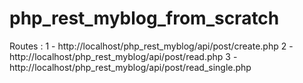 # php_rest_myblog_from_scratch
Routes :
 1 - http://localhost/php_rest_myblog/api/post/create.php
 2 - http://localhost/php_rest_myblog/api/post/read.php
 3 - http://localhost/php_rest_myblog/api/post/read_single.php

